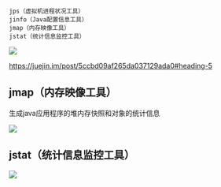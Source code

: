 ```
jps（虚拟机进程状况工具）
jinfo（Java配置信息工具）
jmap（内存映像工具）
jstat（统计信息监控工具）
```

![](https://youpaiyun.zongqilive.cn/image/20200427101041.png)



https://juejin.im/post/5ccbd09af265da037129ada0#heading-5

## jmap（内存映像工具）

生成java应用程序的堆内存快照和对象的统计信息

![](https://youpaiyun.zongqilive.cn/image/20200427101003.png)

## jstat（统计信息监控工具）

![](https://youpaiyun.zongqilive.cn/image/20200427101027.png)















